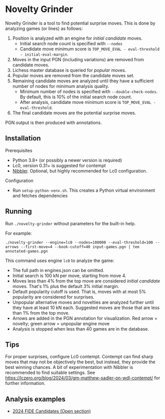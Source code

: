 Novelty Grinder
===============

Novelty Grinder is a tool to find potential surprise moves. This is
done by analyzing games (or lines) as follows:

1. Position is analyzed with an engine for *initial candidate* moves.
   - Initial search node count is specified with `--nodes`
   - Candidate move minimum score is
     `TOP_MOVE_EVAL - eval-threshold - initial-eval-margin`.
2. Moves in the input PGN (including variations) are removed from
   candidate moves.
3. Lichess master database is queried for *popular* moves.
4. Popular moves are removed from the candidate moves set.
5. Remaining candidate moves are analyzed until they have a sufficient
   number of nodes for minimum analysis quality.
   - Minimum number of nodes is specified with `--double-check-nodes`.
     By default, this is 10% of the initial search node count.
   - After analysis, candidate move minimum score is
     `TOP_MOVE_EVAL - eval-threshold`.
6. The final candidate moves are the potential surprise moves.

PGN output is then produced with annotations.


Installation
------------

Prerequisites
- Python 3.8+ (or possibly a newer version is required)
- Lc0, version 0.31+ is suggested for contempt
- [Nibbler](https://github.com/rooklift/nibbler/). Optional, but
  highly recommended for Lc0 configuration.

Configuration
- Run `setup-python-venv.sh`. This creates a Python virtual
  environment and fetches dependencies


Running
-------

Run `./novelty-grinder` without parameters for the built-in help.

For example:

    ./novelty-grinder --engine=lc0 --nodes=100000 --eval-threshold=100 --arrows --first-move=4 --book-cutoff=40 input-games.pgn | tee annotated-games.pgn

This command uses engine `lc0` to analyze the game:
- The full path in engines.json can be omitted.
- Initial search is 100 kN per move, starting from move 4.
- Moves less than 4% from the top move are considered *initial candidate*
  moves. That's 1% plus the default 3% initial margin.
- Default popularity cutoff is used. That is, moves with at most 5%
  popularity are considered for surprises.
- Unpopular alternative moves and novelties are analyzed further until
  they have at least 10 kN each. Suggested moves are those that
  are less than 1% from the top move.
- Arrows are added in the PGN annotation for visualization. Red arrow
  = novelty; green arrow = unpopular engine move
- Analysis is stopped when less than 40 games are in the database.


Tips
----

For proper surprises, configure Lc0 contempt. Contempt can find sharp
moves that may not be objectively the best, but instead, they provide
the best winning chances. A bit of experimentation with Nibbler is
recommended to find suitable settings. See
https://lczero.org/blog/2024/03/gm-matthew-sadler-on-wdl-contempt/ for
further information.


Analysis examples
-----------------
- [2024 FIDE Candidates (Open section)](https://github.com/skiminki/novelty-grinder/releases/tag/v0.1-candidates)
